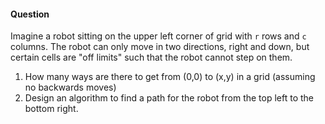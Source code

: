 #### Question

Imagine a robot sitting on the upper left corner of grid with `r` rows and `c` columns. The robot can only move in two directions, right and down, but certain cells are "off limits" such that the robot cannot step on them.

1. How many ways are there to get from (0,0) to (x,y) in a grid (assuming no backwards moves)
1. Design an algorithm to find a path for the robot from the top left to the bottom right.

